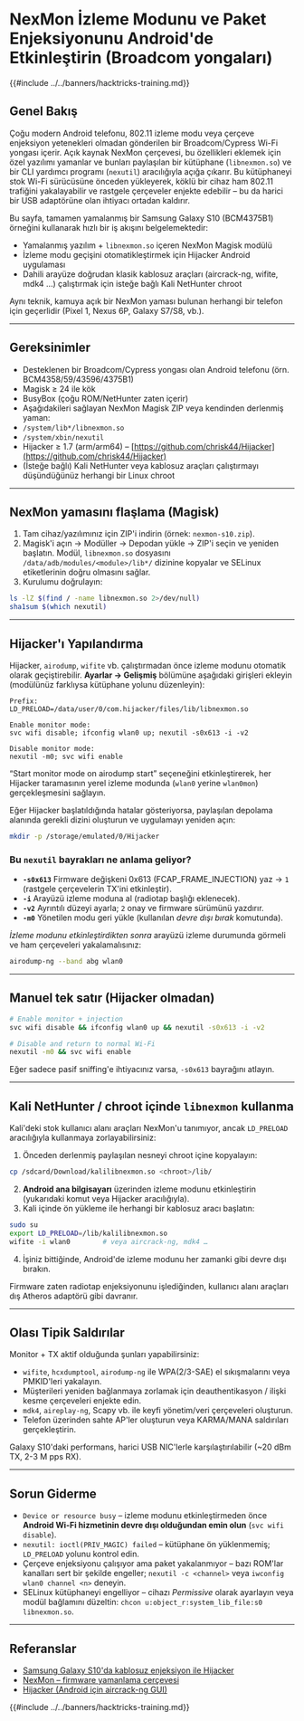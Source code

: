 # NexMon İzleme Modunu ve Paket Enjeksiyonunu Android'de Etkinleştirin (Broadcom yongaları)

{{#include ../../banners/hacktricks-training.md}}

## Genel Bakış
Çoğu modern Android telefonu, 802.11 izleme modu veya çerçeve enjeksiyon yetenekleri olmadan gönderilen bir Broadcom/Cypress Wi-Fi yongası içerir. Açık kaynak NexMon çerçevesi, bu özellikleri eklemek için özel yazılımı yamanlar ve bunları paylaşılan bir kütüphane (`libnexmon.so`) ve bir CLI yardımcı programı (`nexutil`) aracılığıyla açığa çıkarır. Bu kütüphaneyi stok Wi-Fi sürücüsüne önceden yükleyerek, köklü bir cihaz ham 802.11 trafiğini yakalayabilir ve rastgele çerçeveler enjekte edebilir – bu da harici bir USB adaptörüne olan ihtiyacı ortadan kaldırır.

Bu sayfa, tamamen yamalanmış bir Samsung Galaxy S10 (BCM4375B1) örneğini kullanarak hızlı bir iş akışını belgelemektedir:

* Yamalanmış yazılım + `libnexmon.so` içeren NexMon Magisk modülü
* İzleme modu geçişini otomatikleştirmek için Hijacker Android uygulaması
* Dahili arayüze doğrudan klasik kablosuz araçları (aircrack-ng, wifite, mdk4 …) çalıştırmak için isteğe bağlı Kali NetHunter chroot

Aynı teknik, kamuya açık bir NexMon yaması bulunan herhangi bir telefon için geçerlidir (Pixel 1, Nexus 6P, Galaxy S7/S8, vb.).

---

## Gereksinimler
* Desteklenen bir Broadcom/Cypress yongası olan Android telefonu (örn. BCM4358/59/43596/4375B1)
* Magisk ≥ 24 ile kök
* BusyBox (çoğu ROM/NetHunter zaten içerir)
* Aşağıdakileri sağlayan NexMon Magisk ZIP veya kendinden derlenmiş yaman:
* `/system/lib*/libnexmon.so`
* `/system/xbin/nexutil`
* Hijacker ≥ 1.7 (arm/arm64) – [https://github.com/chrisk44/Hijacker](https://github.com/chrisk44/Hijacker)
* (İsteğe bağlı) Kali NetHunter veya kablosuz araçları çalıştırmayı düşündüğünüz herhangi bir Linux chroot

---

## NexMon yamasını flaşlama (Magisk)
1. Tam cihaz/yazılımınız için ZIP'i indirin (örnek: `nexmon-s10.zip`).
2. Magisk'i açın -> Modüller -> Depodan yükle -> ZIP'i seçin ve yeniden başlatın.
Modül, `libnexmon.so` dosyasını `/data/adb/modules/<module>/lib*/` dizinine kopyalar ve SELinux etiketlerinin doğru olmasını sağlar.
3. Kurulumu doğrulayın:
```bash
ls -lZ $(find / -name libnexmon.so 2>/dev/null)
sha1sum $(which nexutil)
```

---

## Hijacker'ı Yapılandırma
Hijacker, `airodump`, `wifite` vb. çalıştırmadan önce izleme modunu otomatik olarak geçiştirebilir. **Ayarlar -> Gelişmiş** bölümüne aşağıdaki girişleri ekleyin (modülünüz farklıysa kütüphane yolunu düzenleyin):
```
Prefix:
LD_PRELOAD=/data/user/0/com.hijacker/files/lib/libnexmon.so

Enable monitor mode:
svc wifi disable; ifconfig wlan0 up; nexutil -s0x613 -i -v2

Disable monitor mode:
nexutil -m0; svc wifi enable
```
“Start monitor mode on airodump start” seçeneğini etkinleştirerek, her Hijacker taramasının yerel izleme modunda (`wlan0` yerine `wlan0mon`) gerçekleşmesini sağlayın.

Eğer Hijacker başlatıldığında hatalar gösteriyorsa, paylaşılan depolama alanında gerekli dizini oluşturun ve uygulamayı yeniden açın:
```bash
mkdir -p /storage/emulated/0/Hijacker
```
### Bu `nexutil` bayrakları ne anlama geliyor?
* **`-s0x613`**   Firmware değişkeni 0x613 (FCAP_FRAME_INJECTION) yaz → `1` (rastgele çerçevelerin TX'ini etkinleştir).
* **`-i`**         Arayüzü izleme moduna al (radiotap başlığı eklenecek).
* **`-v2`**        Ayrıntılı düzeyi ayarla; `2` onay ve firmware sürümünü yazdırır.
* **`-m0`**        Yönetilen modu geri yükle (kullanılan *devre dışı bırak* komutunda).

*İzleme modunu etkinleştirdikten sonra* arayüzü izleme durumunda görmeli ve ham çerçeveleri yakalamalısınız:
```bash
airodump-ng --band abg wlan0
```
---

## Manuel tek satır (Hijacker olmadan)
```bash
# Enable monitor + injection
svc wifi disable && ifconfig wlan0 up && nexutil -s0x613 -i -v2

# Disable and return to normal Wi-Fi
nexutil -m0 && svc wifi enable
```
Eğer sadece pasif sniffing'e ihtiyacınız varsa, `-s0x613` bayrağını atlayın.

---

## Kali NetHunter / chroot içinde `libnexmon` kullanma
Kali'deki stok kullanıcı alanı araçları NexMon'u tanımıyor, ancak `LD_PRELOAD` aracılığıyla kullanmaya zorlayabilirsiniz:

1. Önceden derlenmiş paylaşılan nesneyi chroot içine kopyalayın:
```bash
cp /sdcard/Download/kalilibnexmon.so <chroot>/lib/
```
2. **Android ana bilgisayarı** üzerinden izleme modunu etkinleştirin (yukarıdaki komut veya Hijacker aracılığıyla).
3. Kali içinde ön yükleme ile herhangi bir kablosuz aracı başlatın:
```bash
sudo su
export LD_PRELOAD=/lib/kalilibnexmon.so
wifite -i wlan0        # veya aircrack-ng, mdk4 …
```
4. İşiniz bittiğinde, Android'de izleme modunu her zamanki gibi devre dışı bırakın.

Firmware zaten radiotap enjeksiyonunu işlediğinden, kullanıcı alanı araçları dış Atheros adaptörü gibi davranır.

---

## Olası Tipik Saldırılar
Monitor + TX aktif olduğunda şunları yapabilirsiniz:
* `wifite`, `hcxdumptool`, `airodump-ng` ile WPA(2/3-SAE) el sıkışmalarını veya PMKID'leri yakalayın.
* Müşterileri yeniden bağlanmaya zorlamak için deauthentikasyon / ilişki kesme çerçeveleri enjekte edin.
* `mdk4`, `aireplay-ng`, Scapy vb. ile keyfi yönetim/veri çerçeveleri oluşturun.
* Telefon üzerinden sahte AP'ler oluşturun veya KARMA/MANA saldırıları gerçekleştirin.

Galaxy S10'daki performans, harici USB NIC'lerle karşılaştırılabilir (~20 dBm TX, 2-3 M pps RX).

---

## Sorun Giderme
* `Device or resource busy` – izleme modunu etkinleştirmeden önce **Android Wi-Fi hizmetinin devre dışı olduğundan emin olun** (`svc wifi disable`).
* `nexutil: ioctl(PRIV_MAGIC) failed` – kütüphane ön yüklenmemiş; `LD_PRELOAD` yolunu kontrol edin.
* Çerçeve enjeksiyonu çalışıyor ama paket yakalanmıyor – bazı ROM'lar kanalları sert bir şekilde engeller; `nexutil -c <channel>` veya `iwconfig wlan0 channel <n>` deneyin.
* SELinux kütüphaneyi engelliyor – cihazı *Permissive* olarak ayarlayın veya modül bağlamını düzeltin: `chcon u:object_r:system_lib_file:s0 libnexmon.so`.

---

## Referanslar
* [Samsung Galaxy S10'da kablosuz enjeksiyon ile Hijacker](https://forums.kali.org/t/hijacker-on-the-samsung-galaxy-s10-with-wireless-injection/10305)
* [NexMon – firmware yamanlama çerçevesi](https://github.com/seemoo-lab/nexmon)
* [Hijacker (Android için aircrack-ng GUI)](https://github.com/chrisk44/Hijacker)

{{#include ../../banners/hacktricks-training.md}}
